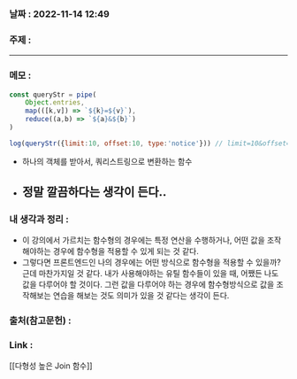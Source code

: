 ### 날짜 : 2022-11-14 12:49
### 주제 : 

---- 

### 메모 : 

```javascript
const queryStr = pipe(
	Object.entries, 
	map(([k,v]) => `${k}=${v}`),
	reduce((a,b) => `${a}&${b}`)
)

log(queryStr({limit:10, offset:10, type:'notice'})) // limit=10&offset=10&type=notice
```
- 하나의 객체를 받아서, 쿼리스트링으로 변환하는 함수 
- 정말 깔끔하다는 생각이 든다.. 
	- 



### 내 생각과 정리 : 
- 이 강의에서 가르치는 함수형의 경우에는 특정 연산을 수행하거나, 어떤 값을 조작해야하는 경우에 함수형을 적용할 수 있게 되는 것 같다. 
- 그렇다면 프론트엔드인 나의 경우에는 어떤 방식으로 함수형을 적용할 수 있을까? 근데 마찬가지일 것 같다. 내가 사용해야하는 유틸 함수들이 있을 때, 어쨌든 나도 값을 다루어야 할 것이다. 그런 값을 다루어야 하는 경우에 함수형방식으로 값을 조작해보는 연습을 해보는 것도 의미가 있을 것 같다는 생각이 든다. 



### 출처(참고문헌) : 


### Link : 
[[다형성 높은 Join 함수]]